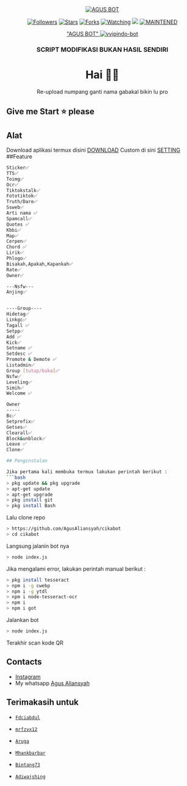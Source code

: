 </p>
<p align="center">
<a href="https://repository-images.githubusercontent.com/292765152/b5b54c80-ef19-11ea-9998-10a88f042830"><img title="AGUS BOT" src="https://repository-images.githubusercontent.com/292765152/b5b54c80-ef19-11ea-9998-10a88f042830"></a>
<p align="center">
<a href="https://github.com/AgusAliansyah?tab=followers"><img title="Followers" src="https://img.shields.io/github/followers/AgusAliansyah?color=blue&style=flat-square"></a>
<a href="https://github.com/AgusAliansyah/cikabot/stargazers/"><img title="Stars" src="https://img.shields.io/github/stars/AgusAliansyah/cikabot?color=red&style=flat-square"></a>
<a href="https://github.com/AgusAliansyah/cikabot/network/members"><img title="Forks" src="https://img.shields.io/github/forks/AgusAliansyah/cikabot?color=red&style=flat-square"></a>
<a href="https://github.com/AgusAliansyah/termux-whatsapp-bot/watchers"><img title="Watching" src="https://img.shields.io/github/watchers/AgusAliansyah/cikabot-walabel=Watchers&color=blue&style=flat-square"></a>
<a href="https://hits.seeyoufarm.com"><img src="https://hits.seeyoufarm.com/api/count/incr/badge.svg?url=https%3A%2F%2Fgithub.com%2FAgusAliansyah%2Fcikabot-wa&count_bg=%2379C83D&title_bg=%23555555&icon=probot.svg&icon_color=%2300FF6D&title=hits&edge_flat=false"/></a>
<a href="#"><img title="MAINTENED" src="https://img.shields.io/badge/MAINTENED-YES-blue.svg"></a>
</p>

<div align="center">
   <a href="https://repository-images.githubusercontent.com/292765152/b5b54c80-ef19-11ea-9998-10a88f042830"> "AGUS BOT" <a href="https://imgbb.com/"><img src="https://i.ibb.co/HNvqY6F/vvipindo-bot.jpg" alt="vvipindo-bot" border="0"></a>
    <h3> SCRIPT MODIFIKASI BUKAN HASIL SENDIRI </h3>

# Hai 👋🏻

Re-upload numpang ganti nama gabakal bikin lu pro
</div>


## Give me Start ⭐ please

## Alat

Download aplikasi termux disini [DOWNLOAD](https://play.google.com/store/apps/details?id=com.termux) 
Custom di sini [SETTING](https://github.com/AgusAliansyah/vvipbot-wa/blob/master/index.js/#L13)
##Feature
```bash
Sticker✅
TTS✅
Toimg✅
Ocr✅
Tiktokstalk✅
Fototiktok✅
Truth/Dare✅
Ssweb✅
Arti nama ✅
Spamcall✅
Quotes ✅
Kbbi✅
Map✅
Cerpen✅
Chord ✅
Lirik✅
Phlogo✅
Bisakah,Apakah,Kapankah✅
Rate✅
Owner✅

---Nsfw---
Anjing✅


----Group----
Hidetag✅
Linkgc✅
Tagall ✅
Setpp✅
Add ✅
Kick✅
Setname ✅
Setdesc ✅
Promote & Demote ✅
Listadmin✅
Group [tutup/buka]✅
Nsfw✅
Leveling✅
Simih✅
Welcome ✅

Owner
-----
Bc✅
Setprefix✅
Getses✅
Clearall✅
Block&unblock✅
Leave ✅
Clone✅

## Penginstalan

Jika pertama kali membuka termux lakukan perintah berikut :
```bash
> pkg update && pkg upgrade
> apt-get update
> apt-get upgrade
> pkg install git
> pkg install Bash
```
Lalu clone repo
```bash
> https://github.com/AgusAliansyah/cikabot
> cd cikabot
```
Langsung jalanin bot nya
```bash
> node index.js
```
Jika mengalami error, lakukan perintah manual berikut :
```bash
> pkg install tesseract
> npm i -g cwebp
> npm i -g ytdl
> npm i node-tesseract-ocr
> npm i
> npm i got
```
Jalankan bot
```bash
> node index.js
```
Terakhir scan kode QR


## Contacts
* [Instagram](https://www.instagram.com/agus.alnsyh71)
* My whatsapp [Agus Aliansyah](https://wa.me/6289613469459)


## Terimakasih untuk
* [`Fdciabdul`](https://github.com/fdciabdul)
* [`mrfzvx12`](https://github.com/mrfzvx12)
* [`Aruga`](https://github.com/ArugaZ)
* [`Mhankbarbar`](https://github.com/MhankBarBar)

* [`Bintang73`](https://github.com/Bintang73)
* [`Adiwajshing`](https://github.com/adiwajshing/Baileys)
